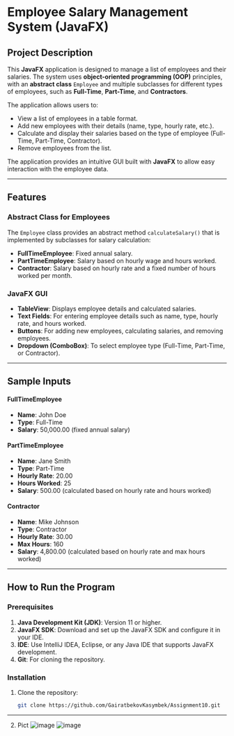 # Employee Salary Management System (JavaFX)

## Project Description

This **JavaFX** application is designed to manage a list of employees and their salaries. The system uses **object-oriented programming (OOP)** principles, with an **abstract class** `Employee` and multiple subclasses for different types of employees, such as **Full-Time**, **Part-Time**, and **Contractors**.

The application allows users to:

- View a list of employees in a table format.
- Add new employees with their details (name, type, hourly rate, etc.).
- Calculate and display their salaries based on the type of employee (Full-Time, Part-Time, Contractor).
- Remove employees from the list.

The application provides an intuitive GUI built with **JavaFX** to allow easy interaction with the employee data.

---

## Features

### Abstract Class for Employees
The `Employee` class provides an abstract method `calculateSalary()` that is implemented by subclasses for salary calculation:

- **FullTimeEmployee**: Fixed annual salary.
- **PartTimeEmployee**: Salary based on hourly wage and hours worked.
- **Contractor**: Salary based on hourly rate and a fixed number of hours worked per month.

### JavaFX GUI

- **TableView**: Displays employee details and calculated salaries.
- **Text Fields**: For entering employee details such as name, type, hourly rate, and hours worked.
- **Buttons**: For adding new employees, calculating salaries, and removing employees.
- **Dropdown (ComboBox)**: To select employee type (Full-Time, Part-Time, or Contractor).

---

## Sample Inputs

#### FullTimeEmployee
- **Name**: John Doe  
- **Type**: Full-Time  
- **Salary**: 50,000.00 (fixed annual salary)

#### PartTimeEmployee
- **Name**: Jane Smith  
- **Type**: Part-Time  
- **Hourly Rate**: 20.00  
- **Hours Worked**: 25  
- **Salary**: 500.00 (calculated based on hourly rate and hours worked)

#### Contractor
- **Name**: Mike Johnson  
- **Type**: Contractor  
- **Hourly Rate**: 30.00  
- **Max Hours**: 160  
- **Salary**: 4,800.00 (calculated based on hourly rate and max hours worked)

---

## How to Run the Program

### Prerequisites
1. **Java Development Kit (JDK)**: Version 11 or higher.
2. **JavaFX SDK**: Download and set up the JavaFX SDK and configure it in your IDE.
3. **IDE**: Use IntelliJ IDEA, Eclipse, or any Java IDE that supports JavaFX development.
4. **Git**: For cloning the repository.

### Installation

1. Clone the repository:
   ```bash
   git clone https://github.com/GairatbekovKasymbek/Assignment10.git

---

2. Pict 
![image](https://github.com/user-attachments/assets/258c58a1-aee8-4a62-ac4b-03c937fb936b)
![image](https://github.com/user-attachments/assets/38a76188-ef38-4a42-801c-6c5bd61e8ab2)


